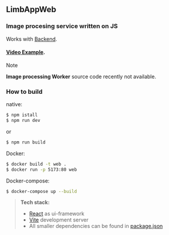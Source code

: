 ## LimbAppWeb
### Image procesing service written on JS
Works with [Backend](https://github.com/L1ghtError/LimbService).
#### [Video Example](https://l1ghterror.github.io/LimbAppWeb/preview.mp4).

>[!NOTE]
>**Image processing Worker** source code recently not available.

### How to build
native:
```bash
$ npm istall
$ npm run dev
```
or
```bash
$ npm run build
```
Docker:
```bash
$ docker build -t web .
$ docker run -p 5173:80 web 
```
Docker-compose:
```bash
$ docker-compose up --build
```
> **Tech stack:**
> - [React](https://react.dev/) as ui-framework
> - [Vite](https://vite.dev/) development server
> - All smaller dependencies can be found in [package.json](https://github.com/L1ghtError/LimbAppWeb/blob/main/package.json)
